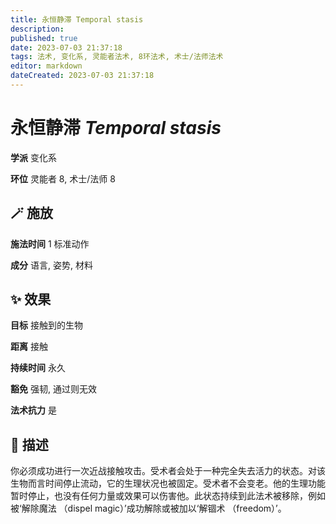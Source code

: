 ```yaml
---
title: 永恒静滞 Temporal stasis
description: 
published: true
date: 2023-07-03 21:37:18
tags: 法术, 变化系, 灵能者法术, 8环法术, 术士/法师法术
editor: markdown
dateCreated: 2023-07-03 21:37:18
---
```


# **永恒静滞** *Temporal stasis*

**学派** 变化系 

**环位** 灵能者 8, 术士/法师 8

## 🪄 施放

**施法时间** 1 标准动作

**成分** 语言, 姿势, 材料

## ✨ 效果 

**目标** 接触到的生物 

**距离** 接触  

**持续时间** 永久 

**豁免** 强韧, 通过则无效

**法术抗力** 是

## 📖 描述

你必须成功进行一次近战接触攻击。受术者会处于一种完全失去活力的状态。对该生物而言时间停止流动，它的生理状况也被固定。受术者不会变老。他的生理功能暂时停止，也没有任何力量或效果可以伤害他。此状态持续到此法术被移除，例如被‘解除魔法 （dispel magic）’成功解除或被加以‘解锢术 （freedom）’。
    
